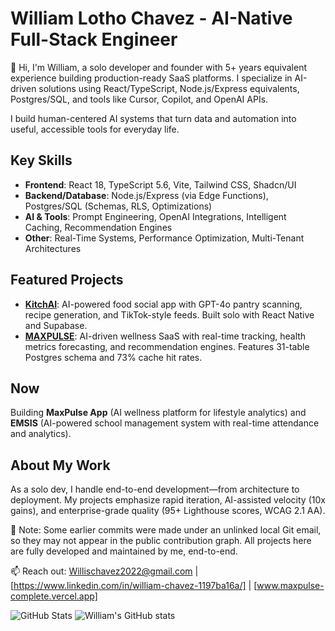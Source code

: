 # William Lotho Chavez - AI-Native Full-Stack Engineer

👋 Hi, I'm William, a solo developer and founder with 5+ years equivalent experience building production-ready SaaS platforms. I specialize in AI-driven solutions using React/TypeScript, Node.js/Express equivalents, Postgres/SQL, and tools like Cursor, Copilot, and OpenAI APIs.

I build human-centered AI systems that turn data and automation into useful, accessible tools for everyday life.

## Key Skills
- **Frontend**: React 18, TypeScript 5.6, Vite, Tailwind CSS, Shadcn/UI
- **Backend/Database**: Node.js/Express (via Edge Functions), Postgres/SQL (Schemas, RLS, Optimizations)
- **AI & Tools**: Prompt Engineering, OpenAI Integrations, Intelligent Caching, Recommendation Engines
- **Other**: Real-Time Systems, Performance Optimization, Multi-Tenant Architectures

## Featured Projects
- **[KitchAI](https://github.com/KitchAIv1/version1)**: AI-powered food social app with GPT-4o pantry scanning, recipe generation, and TikTok-style feeds. Built solo with React Native and Supabase.
- **[MAXPULSE](https://github.com/KitchAIv1/maxpulse-complete)**: AI-driven wellness SaaS with real-time tracking, health metrics forecasting, and recommendation engines. Features 31-table Postgres schema and 73% cache hit rates.

## Now
Building **MaxPulse App** (AI wellness platform for lifestyle analytics) and **EMSIS** (AI-powered school management system with real-time attendance and analytics).

## About My Work
As a solo dev, I handle end-to-end development—from architecture to deployment. My projects emphasize rapid iteration, AI-assisted velocity (10x gains), and enterprise-grade quality (95+ Lighthouse scores, WCAG 2.1 AA).

🧩 Note: Some earlier commits were made under an unlinked local Git email, so they may not appear in the public contribution graph. All projects here are fully developed and maintained by me, end-to-end.

📫 Reach out: Willischavez2022@gmail.com | [https://www.linkedin.com/in/william-chavez-1197ba16a/] | [www.maxpulse-complete.vercel.app]

![GitHub Stats](https://github-readme-stats.vercel.app/api?username=KitchAIv1&show_icons=true&theme=radical)
![William's GitHub stats](https://github-readme-stats.vercel.app/api?username=KitchAIv1&show_icons=true&theme=radical)

